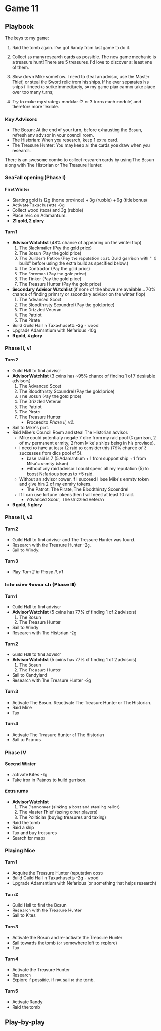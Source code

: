 # Game 11
## Playbook

The keys to my game:

1. Raid the tomb again. I've got Randy from last game to do it.

1. Collect as many research cards as possible. The new game mechanic is a treasure hunt! There are 5 treasures. I'd love to discover at least one of them.

1. Slow down Mike somehow. I need to steal an advisor, use the Master Thief, or steal the Sword relic from his ships. If he ever separates his ships I'll need to strike immediately, so my game plan cannot take place over too many turns;

1. Try to make my strategy modular (2 or 3 turns each module) and therefore more flexible.

### Key Advisors
* The Bosun: At the end of your turn, before exhausting the Bosun, refresh any advisor in your council room.
* The Historian: When you research, keep 1 extra card.
* The Treasure Hunter: You may keep all the cards you draw when you research.

There is an awesome combo to collect research cards by using The Bosun along with The Historian or The Treasure Hunter.

### SeaFall opening (Phase I)

#### First Winter
* Starting gold is 12g (home province) + 3g (rubble) + 9g (title bonus)
* Activate Taxachusetts -6g
* Collect wood (taxa) and 3g (rubble)
* Place relic on Adamantium.
* **21 gold, 2 glory**

#### Turn 1

* **Advisor Watchlist** (48% chance of appearing on the winter flop)
   1. The Blackmailer (Pay the gold price)
   1. The Bosun (Pay the gold price)
   1. The Builder's Patron (Pay the reputation cost. Build garrison with "-6 build" before using the extra build as specified below.)
   1. The Contractor (Pay the gold price)
   1. The Foreman (Pay the gold price)
   1. The Tinker (Pay the gold price)
   1. The Treasure Hunter (Pay the gold price)
* **Secondary Advisor Watchlist** (if none of the above are available... 70% chance of finding primary or secondary advisor on the winter flop)
   1. The Advanced Scout
   1. The Bloodthirsty Scoundrel (Pay the gold price)
   1. The Grizzled Veteran
   1. The Patriot
   1. The Pirate
* Build Guild Hall in Taxachusetts -2g - wood
* Upgrade Adamantium with Nefarious -10g
* **9 gold, 4 glory**

### Phase II, v1

#### Turn 2
* Guild Hall to find advisor
* **Advisor Watchlist** (3 coins has ~95% chance of finding 1 of 7 desirable advisors)
   1. The Advanced Scout
   1. The Bloodthirsty Scoundrel (Pay the gold price)
   1. The Bosun (Pay the gold price)
   1. The Grizzled Veteran
   1. The Patriot
   1. The Pirate
   1. The Treasure Hunter
      * Proceed to *Phase II, v2*.
* Sail to Mike's port.
* Raid Mike's Council Room and steal The Historian advisor.
  * Mike could potentially negate 7 dice from my raid pool (3 garrison, 2 of my permanent enmity, 2 from Mike's ships being in his province).
  * I need to have at least 12 raid to consider this (79% chance of 3 successes from dice pool of 5).
    * base raid is 7 (5 Adamantium + 1 from support ship + 1 from Mike's enmity token)
    * without any raid advisor I could spend all my reputation (5) to boost Nefarious bonus to +5 raid.
  * Without an advisor power, if I succeed I lose Mike's enmity token and give him 2 of my enmity tokens.
    * The Patriot, The Pirate, The Bloodthirsty Scoundrel
  * If I can use fortune tokens then I will need at least 10 raid.
    * Advanced Scout, The Grizzled Veteran
* **9 gold, 5 glory**

### Phase II, v2

#### Turn 2
* Guild Hall to find advisor and The Treasure Hunter was found.
* Research with the Treasure Hunter -2g.
* Sail to Windy.

#### Turn 3
* Play *Turn 2 in Phase II, v1*

### Intensive Research (Phase III)

#### Turn 1
* Guild Hall to find advisor
* **Advisor Watchlist** (5 coins has 77% of finding 1 of 2 advisors)
   1. The Bosun
   1. The Treasure Hunter
* Sail to Windy
* Research with The Historian -2g

#### Turn 2
* Guild Hall to find advisor
* **Advisor Watchlist** (5 coins has 77% of finding 1 of 2 advisors)
   1. The Bosun
   1. The Treasure Hunter
* Sail to Candyland
* Research with The Treasure Hunter -2g

#### Turn 3
* Activate The Bosun. Reactivate The Treasure Hunter or The Historian.
* Raid Mine
* Tax

#### Turn 4
* Activate The Treasure Hunter of The Historian
* Sail to Patmos

### Phase IV

#### Second Winter
* activate Kites -6g
* Take iron in Patmos to build garrison.

#### Extra turns
* **Advisor Watchlist**
   1. The Cannoneer (sinking a boat and stealing relics)
   1. The Master Thief (taxing other players)
   1. The Politician (buying treasures and taxing)
* Raid the tomb
* Raid a ship
* Tax and buy treasures
* Search for maps

### Playing Nice

#### Turn 1
* Acquire the Treasure Hunter (reputation cost)
* Build Guild Hall in Taxachusetts -2g - wood
* Upgrade Adamantium with Nefarious (or something that helps research)

#### Turn 2
* Guild Hall to find the Bosun
* Research with the Treasure Hunter
* Sail to Kites

#### Turn 3
* Activate the Bosun and re-activate the Treasure Hunter
* Sail towards the tomb (or somewhere left to explore)
* Tax

#### Turn 4
* Activate the Treasure Hunter
* Research
* Explore if possible. If not sail to the tomb.

#### Turn 5
* Activate Randy
* Raid the tomb


## Play-by-play
